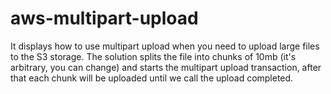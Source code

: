 # aws-multipart-upload

It displays how to use multipart upload when you need to upload large files to the S3 storage. The solution splits the file into chunks of 10mb (it's arbitrary, you can change) and starts the multipart upload transaction, after that each chunk will be uploaded until we call the upload completed.